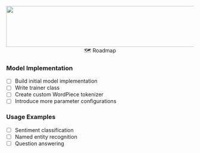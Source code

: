 <p align="center">
  <picture>
    <source media="(prefers-color-scheme: dark)" srcset="https://github.com/user-attachments/assets/4565f1bd-942e-48ce-b31d-df127c1ff04a">
    <source media="(prefers-color-scheme: light)" srcset="https://github.com/user-attachments/assets/484d38b7-9f15-4d76-9c51-460df00deab9">
    <img src="" height="110px" width="750px></img>
  </picture>
</p>

---

## 🗺️ Roadmap

### Model Implementation
- [ ] Build initial model implementation
- [ ] Write trainer class
- [ ] Create custom WordPiece tokenizer
- [ ] Introduce more parameter configurations

### Usage Examples
- [ ] Sentiment classification
- [ ] Named entity recognition
- [ ] Question answering
